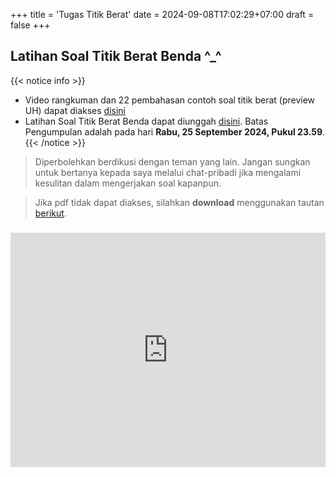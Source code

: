+++
title = 'Tugas Titik Berat'
date = 2024-09-08T17:02:29+07:00
draft = false
+++

## Latihan Soal Titik Berat Benda ^_^

{{< notice info >}}
 - Video rangkuman dan 22 pembahasan contoh soal titik berat (preview UH) dapat diakses [disini](../titik-berat-x-penurunan-rumus)
 - Latihan Soal Titik Berat Benda dapat diunggah [disini](https://forms.gle/ShSGFxfscSkZhv5c7). Batas Pengumpulan adalah pada hari **Rabu, 25 September 2024, Pukul 23.59**.
{{< /notice >}}

<!-- {{< callout emoji="📝" >}} -->
<!-- {{< /callout >}} -->

> Diperbolehkan berdikusi dengan teman yang lain. Jangan sungkan untuk bertanya kepada saya melalui chat-pribadi jika mengalami kesulitan dalam mengerjakan soal kapanpun.

> Jika pdf tidak dapat diakses, silahkan **download** menggunakan tautan [berikut](https://drive.google.com/file/d/14tBxUvRzObKmvCxqPwCTm5C9fXiwGUh6/view?usp=sharing).

<div style="margin-top: 3ex;"></div>

<!-- {{< pdf "/soal-titik-berat.pdf" >}} -->

<embed src="https://drive.google.com/file/d/14tBxUvRzObKmvCxqPwCTm5C9fXiwGUh6/preview" width="100%" height="375">


